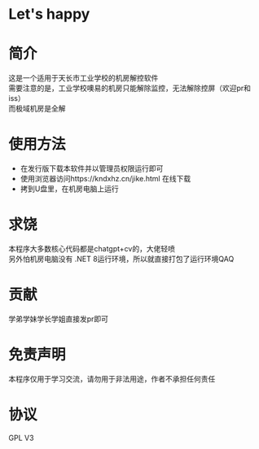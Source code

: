# Let's happy
# 简介
这是一个适用于天长市工业学校的机房解控软件</br>
需要注意的是，工业学校噢易的机房只能解除监控，无法解除控屏（欢迎pr和iss）</br>
而极域机房是全解
# 使用方法
- 在发行版下载本软件并以管理员权限运行即可
- 使用浏览器访问https://kndxhz.cn/jike.html 在线下载
- 拷到U盘里，在机房电脑上运行
# 求饶
本程序大多数核心代码都是chatgpt+cv的，大佬轻喷</br>
另外怕机房电脑没有 .NET 8运行环境，所以就直接打包了运行环境QAQ
# 贡献
学弟学妹学长学姐直接发pr即可
# 免责声明
本程序仅用于学习交流，请勿用于非法用途，作者不承担任何责任
# 协议
GPL V3